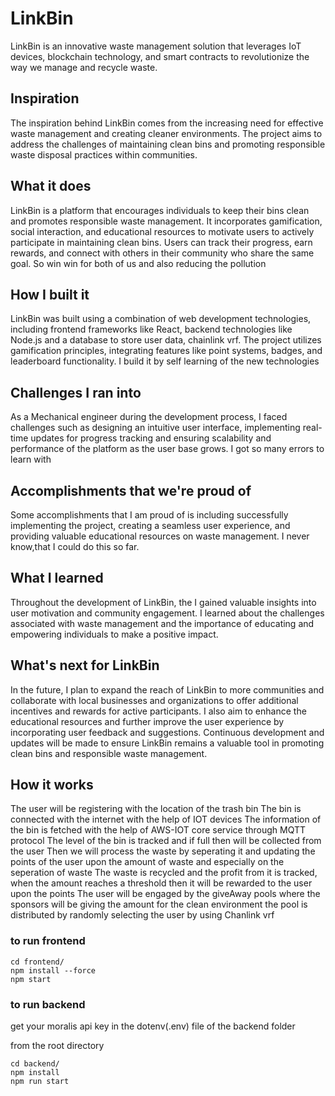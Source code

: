 # LinkBin
LinkBin is an innovative waste management solution that leverages IoT devices, blockchain technology, and smart contracts to revolutionize the way we manage and recycle waste.


## Inspiration

The inspiration behind LinkBin comes from the increasing need for effective waste management and creating cleaner environments. The project aims to address the challenges of maintaining clean bins and promoting responsible waste disposal practices within communities.

## What it does

LinkBin is a platform that encourages individuals to keep their bins clean and promotes responsible waste management. It incorporates gamification, social interaction, and educational resources to motivate users to actively participate in maintaining clean bins. Users can track their progress, earn rewards, and connect with others in their community who share the same goal. So win win for both of us and also reducing the pollution

## How I built it

LinkBin was built using a combination of web development technologies, including frontend frameworks like React, backend technologies like Node.js  and a database to store user data, chainlink vrf. The project utilizes gamification principles, integrating features like point systems, badges, and leaderboard functionality. I build it by self learning of the new technologies

## Challenges I ran into

As a Mechanical engineer during the development process, I faced challenges such as designing an intuitive user interface, implementing real-time updates for progress tracking and ensuring scalability and performance of the platform as the user base grows. I got so many errors to learn with

## Accomplishments that we're proud of

Some accomplishments that I am proud of is including successfully implementing the project, creating a seamless user experience, and providing valuable educational resources on waste management. I never know,that I could do this so far.

## What I learned

Throughout the development of LinkBin, the I gained valuable insights into user motivation and community engagement. I learned about the challenges associated with waste management and the importance of educating and empowering individuals to make a positive impact.

## What's next for LinkBin

In the future, I plan to expand the reach of LinkBin to more communities and collaborate with local businesses and organizations to offer additional incentives and rewards for active participants. I also aim to enhance the educational resources and further improve the user experience by incorporating user feedback and suggestions. Continuous development and updates will be made to ensure LinkBin remains a valuable tool in promoting clean bins and responsible waste management.


## How it works

The user will be registering with the location of the trash bin
The bin is connected with the internet with the help of IOT devices
The information of the bin is fetched with the help of AWS-IOT core service through MQTT protocol
The level of the bin is tracked and if full then will be collected from the user
Then we will process the waste by seperating it and updating the points of the user upon the amount of waste and especially on the seperation of waste 
The waste is recycled and the profit from it is tracked, when the amount reaches a threshold then it will be rewarded to the user upon the points
The user will be engaged by the giveAway pools where the sponsors will be giving the amount for the clean environment the pool is distributed by randomly selecting the user by using Chanlink vrf

### to run frontend

```
cd frontend/
npm install --force
npm start
```

### to run backend


get your moralis api key in the dotenv(.env) file of the backend folder

from the root directory

```
cd backend/
npm install
npm run start
```

